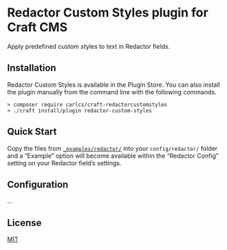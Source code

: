 # Redactor Custom Styles plugin for Craft CMS

Apply predefined custom styles to text in Redactor fields.

## Installation

Redactor Custom Styles is available in the Plugin Store. You can also install the plugin manually from the command line with the following commands.

```
> composer require carlcs/craft-redactorcustomstyles
> ./craft install/plugin redactor-custom-styles
```

## Quick Start

Copy the files from [`_examples/redactor/`](https://github.com/carlcs/craft-redactorcustomstyles/tree/v3/_examples/redactor) into your `config/redactor/` folder and a “Example” option will become available within the “Redactor Config” setting on your Redactor field’s settings.

## Configuration

...

## License

[MIT](LICENSE.md)

